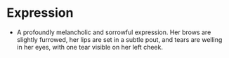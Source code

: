 # Expression

- A profoundly melancholic and sorrowful expression. Her brows are slightly furrowed, her lips are set in a subtle pout, and tears are welling in her eyes, with one tear visible on her left cheek.